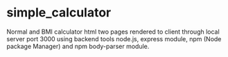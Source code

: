 # simple_calculator
Normal and BMI calculator html two pages rendered to client through local server port 3000 using backend tools node.js, express module, npm (Node package Manager) and npm body-parser module.
